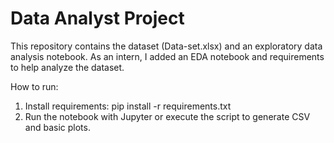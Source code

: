 # Data Analyst Project

This repository contains the dataset (Data-set.xlsx) and an exploratory data analysis notebook. As an intern, I added an EDA notebook and requirements to help analyze the dataset.

How to run:
1. Install requirements: pip install -r requirements.txt
2. Run the notebook with Jupyter or execute the script to generate CSV and basic plots.